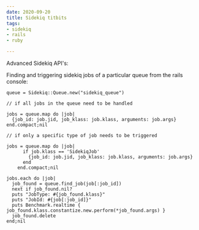 ```yaml
---
date: 2020-09-20
title: Sidekiq titbits
tags:
- sidekiq
- rails
- ruby

---
```

Advanced Sidekiq API's:

Finding and triggering sidekiq jobs of a particular queue from the rails console:

    queue = Sidekiq::Queue.new("sidekiq_queue")
    
    // if all jobs in the queue need to be handled
    
    jobs = queue.map do |job|
      {job_id: job.jid, job_klass: job.klass, arguments: job.args}
    end.compact;nil
    
    // if only a specific type of job needs to be triggered
    
    jobs = queue.map do |job|
          if job.klass == 'SidekiqJob'
            {job_id: job.jid, job_klass: job.klass, arguments: job.args}
          end
        end.compact;nil
    
    jobs.each do |job|
      job_found = queue.find_job(job[:job_id])
      next if job_found.nil?
      puts "JobType: #{job_found.klass}"
      puts "JobId: #{job[:job_id]}"
      puts Benchmark.realtime { job_found.klass.constantize.new.perform(*job_found.args) }
      job_found.delete
    end;nil
    
    
    
